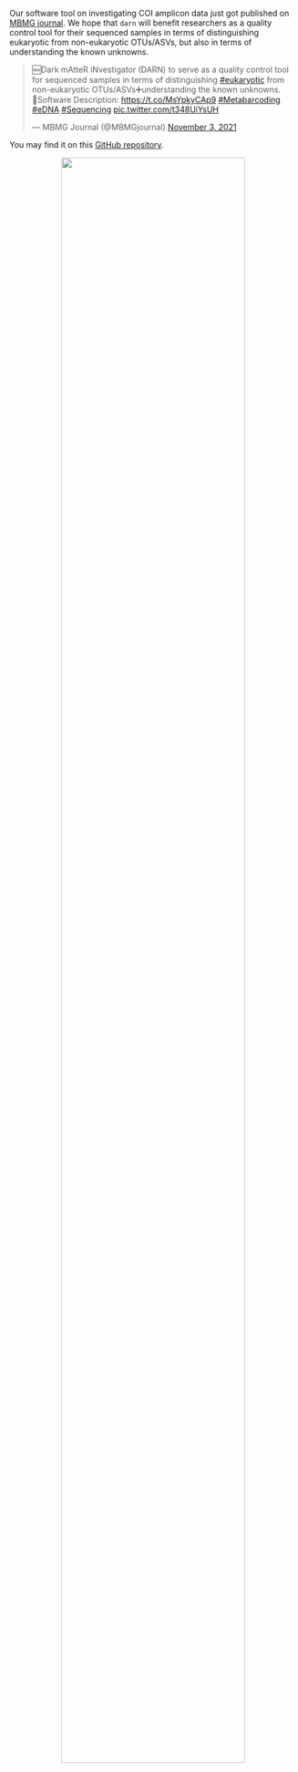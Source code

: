 <!-- ---
title: new publication 
author: Haris Z
layout: post
--- -->

Our software tool on investigating COI amplicon data  just got published on [MBMG journal](https://mbmg.pensoft.net/article/69657/). We hope that `darn` will benefit researchers as a quality control tool for their sequenced samples in terms of distinguishing eukaryotic from non-eukaryotic OTUs/ASVs, but also in terms of understanding the known unknowns. 

<blockquote class="twitter-tweet"><p lang="en" dir="ltr">🆕Dark mAtteR iNvestigator (DARN) to serve as a quality control tool for sequenced samples in terms of distinguishing <a href="https://twitter.com/hashtag/eukaryotic?src=hash&amp;ref_src=twsrc%5Etfw">#eukaryotic</a> from non-eukaryotic OTUs/ASVs➕understanding the known unknowns. <br>🔗Software Description: <a href="https://t.co/MsYpkyCAp9">https://t.co/MsYpkyCAp9</a> <a href="https://twitter.com/hashtag/Metabarcoding?src=hash&amp;ref_src=twsrc%5Etfw">#Metabarcoding</a> <a href="https://twitter.com/hashtag/eDNA?src=hash&amp;ref_src=twsrc%5Etfw">#eDNA</a> <a href="https://twitter.com/hashtag/Sequencing?src=hash&amp;ref_src=twsrc%5Etfw">#Sequencing</a> <a href="https://t.co/t348UiYsUH">pic.twitter.com/t348UiYsUH</a></p>&mdash; MBMG Journal (@MBMGjournal) <a href="https://twitter.com/MBMGjournal/status/1455939551483072514?ref_src=twsrc%5Etfw">November 3, 2021</a></blockquote> <script async src="https://platform.twitter.com/widgets.js" charset="utf-8"></script>


You may find it on this [GitHub repository](https://github.com/hariszaf/darn).

<p align="center">
<img src="https://raw.githubusercontent.com/hariszaf/darn/main/figures/placements_of_consensus_seqs_transpaernt.png" width="80%" height="85%">
</p>
